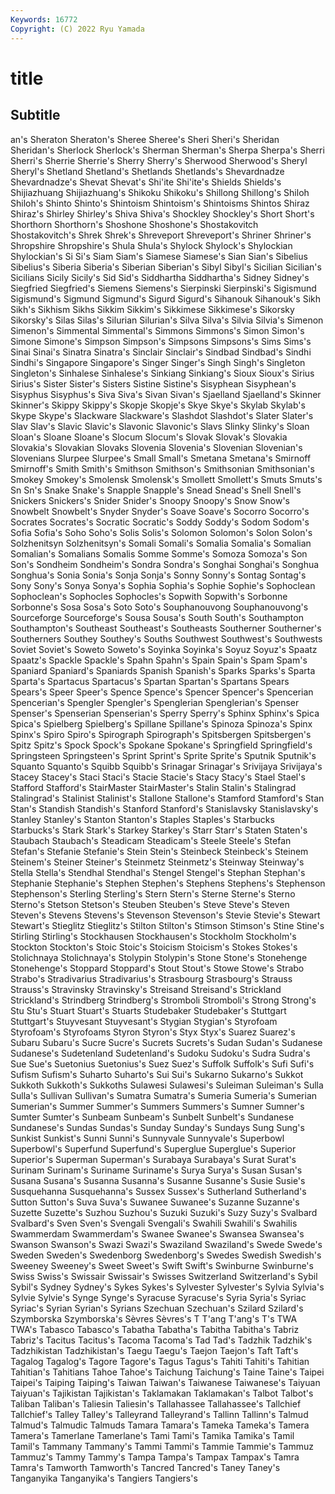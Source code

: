 ```yaml
---
Keywords: 16772
Copyright: (C) 2022 Ryu Yamada
---
```



# title

## Subtitle
an's
Sheraton Sheraton's Sheree Sheree's Sheri Sheri's Sheridan Sheridan's Sherlock Sherlock's
Sherman Sherman's Sherpa Sherpa's Sherri Sherri's Sherrie Sherrie's Sherry Sherry's
Sherwood Sherwood's Sheryl Sheryl's Shetland Shetland's Shetlands Shetlands's Shevardnadze Shevardnadze's
Shevat Shevat's Shi'ite Shi'ite's Shields Shields's Shijiazhuang Shijiazhuang's Shikoku Shikoku's
Shillong Shillong's Shiloh Shiloh's Shinto Shinto's Shintoism Shintoism's Shintoisms Shintos
Shiraz Shiraz's Shirley Shirley's Shiva Shiva's Shockley Shockley's Short Short's
Shorthorn Shorthorn's Shoshone Shoshone's Shostakovitch Shostakovitch's Shrek Shrek's Shreveport Shreveport's
Shriner Shriner's Shropshire Shropshire's Shula Shula's Shylock Shylock's Shylockian Shylockian's
Si Si's Siam Siam's Siamese Siamese's Sian Sian's Sibelius Sibelius's
Siberia Siberia's Siberian Siberian's Sibyl Sibyl's Sicilian Sicilian's Sicilians Sicily
Sicily's Sid Sid's Siddhartha Siddhartha's Sidney Sidney's Siegfried Siegfried's Siemens
Siemens's Sierpinski Sierpinski's Sigismund Sigismund's Sigmund Sigmund's Sigurd Sigurd's Sihanouk
Sihanouk's Sikh Sikh's Sikhism Sikhs Sikkim Sikkim's Sikkimese Sikkimese's Sikorsky
Sikorsky's Silas Silas's Silurian Silurian's Silva Silva's Silvia Silvia's Simenon
Simenon's Simmental Simmental's Simmons Simmons's Simon Simon's Simone Simone's Simpson
Simpson's Simpsons Simpsons's Sims Sims's Sinai Sinai's Sinatra Sinatra's Sinclair
Sinclair's Sindbad Sindbad's Sindhi Sindhi's Singapore Singapore's Singer Singer's Singh
Singh's Singleton Singleton's Sinhalese Sinhalese's Sinkiang Sinkiang's Sioux Sioux's Sirius
Sirius's Sister Sister's Sisters Sistine Sistine's Sisyphean Sisyphean's Sisyphus Sisyphus's
Siva Siva's Sivan Sivan's Sjaelland Sjaelland's Skinner Skinner's Skippy Skippy's
Skopje Skopje's Skye Skye's Skylab Skylab's Skype Skype's Slackware Slackware's
Slashdot Slashdot's Slater Slater's Slav Slav's Slavic Slavic's Slavonic Slavonic's
Slavs Slinky Slinky's Sloan Sloan's Sloane Sloane's Slocum Slocum's Slovak
Slovak's Slovakia Slovakia's Slovakian Slovaks Slovenia Slovenia's Slovenian Slovenian's Slovenians
Slurpee Slurpee's Small Small's Smetana Smetana's Smirnoff Smirnoff's Smith Smith's
Smithson Smithson's Smithsonian Smithsonian's Smokey Smokey's Smolensk Smolensk's Smollett Smollett's
Smuts Smuts's Sn Sn's Snake Snake's Snapple Snapple's Snead Snead's
Snell Snell's Snickers Snickers's Snider Snider's Snoopy Snoopy's Snow Snow's
Snowbelt Snowbelt's Snyder Snyder's Soave Soave's Socorro Socorro's Socrates Socrates's
Socratic Socratic's Soddy Soddy's Sodom Sodom's Sofia Sofia's Soho Soho's
Solis Solis's Solomon Solomon's Solon Solon's Solzhenitsyn Solzhenitsyn's Somali Somali's
Somalia Somalia's Somalian Somalian's Somalians Somalis Somme Somme's Somoza Somoza's
Son Son's Sondheim Sondheim's Sondra Sondra's Songhai Songhai's Songhua Songhua's
Sonia Sonia's Sonja Sonja's Sonny Sonny's Sontag Sontag's Sony Sony's
Sonya Sonya's Sophia Sophia's Sophie Sophie's Sophoclean Sophoclean's Sophocles Sophocles's
Sopwith Sopwith's Sorbonne Sorbonne's Sosa Sosa's Soto Soto's Souphanouvong Souphanouvong's
Sourceforge Sourceforge's Sousa Sousa's South South's Southampton Southampton's Southeast Southeast's
Southeasts Southerner Southerner's Southerners Southey Southey's Souths Southwest Southwest's Southwests
Soviet Soviet's Soweto Soweto's Soyinka Soyinka's Soyuz Soyuz's Spaatz Spaatz's
Spackle Spackle's Spahn Spahn's Spain Spain's Spam Spam's Spaniard Spaniard's
Spaniards Spanish Spanish's Sparks Sparks's Sparta Sparta's Spartacus Spartacus's Spartan
Spartan's Spartans Spears Spears's Speer Speer's Spence Spence's Spencer Spencer's
Spencerian Spencerian's Spengler Spengler's Spenglerian Spenglerian's Spenser Spenser's Spenserian Spenserian's
Sperry Sperry's Sphinx Sphinx's Spica Spica's Spielberg Spielberg's Spillane Spillane's
Spinoza Spinoza's Spinx Spinx's Spiro Spiro's Spirograph Spirograph's Spitsbergen Spitsbergen's
Spitz Spitz's Spock Spock's Spokane Spokane's Springfield Springfield's Springsteen Springsteen's
Sprint Sprint's Sprite Sprite's Sputnik Sputnik's Squanto Squanto's Squibb Squibb's
Srinagar Srinagar's Srivijaya Srivijaya's Stacey Stacey's Staci Staci's Stacie Stacie's
Stacy Stacy's Stael Stael's Stafford Stafford's StairMaster StairMaster's Stalin Stalin's
Stalingrad Stalingrad's Stalinist Stalinist's Stallone Stallone's Stamford Stamford's Stan Stan's
Standish Standish's Stanford Stanford's Stanislavsky Stanislavsky's Stanley Stanley's Stanton Stanton's
Staples Staples's Starbucks Starbucks's Stark Stark's Starkey Starkey's Starr Starr's
Staten Staten's Staubach Staubach's Steadicam Steadicam's Steele Steele's Stefan Stefan's
Stefanie Stefanie's Stein Stein's Steinbeck Steinbeck's Steinem Steinem's Steiner Steiner's
Steinmetz Steinmetz's Steinway Steinway's Stella Stella's Stendhal Stendhal's Stengel Stengel's
Stephan Stephan's Stephanie Stephanie's Stephen Stephen's Stephens Stephens's Stephenson Stephenson's
Sterling Sterling's Stern Stern's Sterne Sterne's Sterno Sterno's Stetson Stetson's
Steuben Steuben's Steve Steve's Steven Steven's Stevens Stevens's Stevenson Stevenson's
Stevie Stevie's Stewart Stewart's Stieglitz Stieglitz's Stilton Stilton's Stimson Stimson's
Stine Stine's Stirling Stirling's Stockhausen Stockhausen's Stockholm Stockholm's Stockton Stockton's
Stoic Stoic's Stoicism Stoicism's Stokes Stokes's Stolichnaya Stolichnaya's Stolypin Stolypin's
Stone Stone's Stonehenge Stonehenge's Stoppard Stoppard's Stout Stout's Stowe Stowe's
Strabo Strabo's Stradivarius Stradivarius's Strasbourg Strasbourg's Strauss Strauss's Stravinsky Stravinsky's
Streisand Streisand's Strickland Strickland's Strindberg Strindberg's Stromboli Stromboli's Strong Strong's
Stu Stu's Stuart Stuart's Stuarts Studebaker Studebaker's Stuttgart Stuttgart's Stuyvesant
Stuyvesant's Stygian Stygian's Styrofoam Styrofoam's Styrofoams Styron Styron's Styx Styx's
Suarez Suarez's Subaru Subaru's Sucre Sucre's Sucrets Sucrets's Sudan Sudan's
Sudanese Sudanese's Sudetenland Sudetenland's Sudoku Sudoku's Sudra Sudra's Sue Sue's
Suetonius Suetonius's Suez Suez's Suffolk Suffolk's Sufi Sufi's Sufism Sufism's
Suharto Suharto's Sui Sui's Sukarno Sukarno's Sukkot Sukkoth Sukkoth's Sukkoths
Sulawesi Sulawesi's Suleiman Suleiman's Sulla Sulla's Sullivan Sullivan's Sumatra Sumatra's
Sumeria Sumeria's Sumerian Sumerian's Summer Summer's Summers Summers's Sumner Sumner's
Sumter Sumter's Sunbeam Sunbeam's Sunbelt Sunbelt's Sundanese Sundanese's Sundas Sundas's
Sunday Sunday's Sundays Sung Sung's Sunkist Sunkist's Sunni Sunni's Sunnyvale
Sunnyvale's Superbowl Superbowl's Superfund Superfund's Superglue Superglue's Superior Superior's Superman
Superman's Surabaya Surabaya's Surat Surat's Surinam Surinam's Suriname Suriname's Surya
Surya's Susan Susan's Susana Susana's Susanna Susanna's Susanne Susanne's Susie
Susie's Susquehanna Susquehanna's Sussex Sussex's Sutherland Sutherland's Sutton Sutton's Suva
Suva's Suwanee Suwanee's Suzanne Suzanne's Suzette Suzette's Suzhou Suzhou's Suzuki
Suzuki's Suzy Suzy's Svalbard Svalbard's Sven Sven's Svengali Svengali's Swahili
Swahili's Swahilis Swammerdam Swammerdam's Swanee Swanee's Swansea Swansea's Swanson Swanson's
Swazi Swazi's Swaziland Swaziland's Swede Swede's Sweden Sweden's Swedenborg Swedenborg's
Swedes Swedish Swedish's Sweeney Sweeney's Sweet Sweet's Swift Swift's Swinburne
Swinburne's Swiss Swiss's Swissair Swissair's Swisses Switzerland Switzerland's Sybil Sybil's
Sydney Sydney's Sykes Sykes's Sylvester Sylvester's Sylvia Sylvia's Sylvie Sylvie's
Synge Synge's Syracuse Syracuse's Syria Syria's Syriac Syriac's Syrian Syrian's
Syrians Szechuan Szechuan's Szilard Szilard's Szymborska Szymborska's Sèvres Sèvres's T
T'ang T'ang's T's TWA TWA's Tabasco Tabasco's Tabatha Tabatha's Tabitha
Tabitha's Tabriz Tabriz's Tacitus Tacitus's Tacoma Tacoma's Tad Tad's Tadzhik
Tadzhik's Tadzhikistan Tadzhikistan's Taegu Taegu's Taejon Taejon's Taft Taft's Tagalog
Tagalog's Tagore Tagore's Tagus Tagus's Tahiti Tahiti's Tahitian Tahitian's Tahitians
Tahoe Tahoe's Taichung Taichung's Taine Taine's Taipei Taipei's Taiping Taiping's
Taiwan Taiwan's Taiwanese Taiwanese's Taiyuan Taiyuan's Tajikistan Tajikistan's Taklamakan Taklamakan's
Talbot Talbot's Taliban Taliban's Taliesin Taliesin's Tallahassee Tallahassee's Tallchief Tallchief's
Talley Talley's Talleyrand Talleyrand's Tallinn Tallinn's Talmud Talmud's Talmudic Talmuds
Tamara Tamara's Tameka Tameka's Tamera Tamera's Tamerlane Tamerlane's Tami Tami's
Tamika Tamika's Tamil Tamil's Tammany Tammany's Tammi Tammi's Tammie Tammie's
Tammuz Tammuz's Tammy Tammy's Tampa Tampa's Tampax Tampax's Tamra Tamra's
Tamworth Tamworth's Tancred Tancred's Taney Taney's Tanganyika Tanganyika's Tangiers Tangiers's
